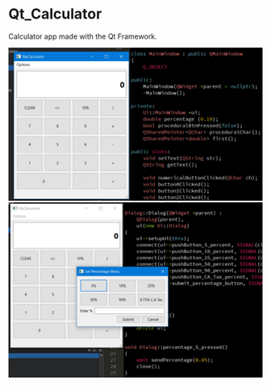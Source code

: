 # Qt_Calculator
Calculator app made with the Qt Framework.

![](Calculator%20Images/Calculator_Image_01.PNG)
![](Calculator%20Images/Calculator_Image_02.PNG)
